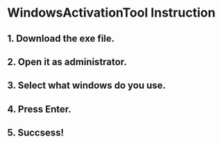 # WindowsActivationTool Instruction

## 1. Download the exe file.

## 2. Open it as administrator.

## 3. Select what windows do you use.

## 4. Press Enter.

## 5. Succsess!

